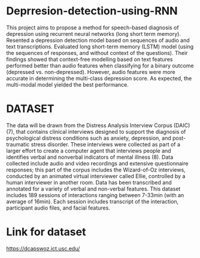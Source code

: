 # Deprresion-detection-using-RNN
This project aims to propose a method for speech-based diagnosis of depression using recurrent neural networks (long short term memory).
Resented a depression detection model based on sequences of audio and text transcriptions. Evaluated long short-term memory (LSTM) model (using the sequences of responses, and without context of the questions). Their findings showed that context-free modelling based on text features performed better than audio features when classifying for a binary outcome (depressed vs. non-depressed). However, audio features were more accurate in determining the multi-class depression score. As expected, the multi-modal model yielded the best performance.
# DATASET
The data will be drawn from the Distress Analysis Interview Corpus (DAIC) (7), that contains clinical interviews designed to support the diagnosis of psychological distress conditions such as anxiety, depression, and post-traumatic stress disorder. These interviews were collected as part of a larger effort to create a computer agent that interviews people and identifies verbal and nonverbal indicators of mental illness (8).
Data collected include audio and video recordings and extensive questionnaire responses; this part of the corpus includes the Wizard-of-Oz interviews, conducted by an animated virtual interviewer called Ellie, controlled by a human interviewer in another room. Data has been transcribed and annotated for a variety of verbal and non-verbal features. This dataset includes 189 sessions of interactions ranging between 7-33min (with an average of 16min). Each session includes transcript of the interaction, participant audio files, and facial features.

# Link for dataset 
https://dcapswoz.ict.usc.edu/
